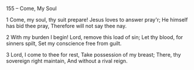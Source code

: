 155 – Come,  My Soul


1
Come, my soul, thy suit prepare!
Jesus loves to answer pray'r;
He himself has bid thee pray,
Therefore will not say thee nay.

2
With my burden I begin!
Lord, remove this load of sin;
Let thy blood, for sinners spilt,
Set my conscience free from guilt.

3
Lord, I come to thee for rest,
Take possession of my breast;
There, thy sovereign right maintain,
And without a rival reign.
